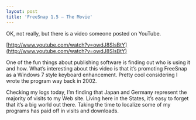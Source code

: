 ```yaml
---
layout: post
title: 'FreeSnap 1.5 – The Movie'
---
```

OK, not really, but there is a video someone posted on YouTube.

[http://www.youtube.com/watch?v=owdJ8SlsBtY](http://www.youtube.com/watch?v=owdJ8SlsBtY)

One of the fun things about publishing software is finding out who is using it and how. What’s interesting about this video is that it’s promoting FreeSnap as a Windows 7 style keyboard enhancement. Pretty cool considering I wrote the program way back in 2002.

Checking my logs today, I’m finding that Japan and Germany represent the majority of visits to my Web site. Living here in the States, it’s easy to forget that it’s a big world out there. Taking the time to localize some of my programs has paid off in visits and downloads.
